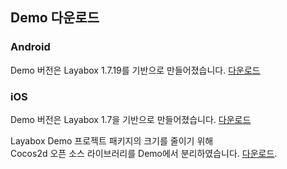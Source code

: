 ## Demo 다운로드

### Android
Demo 버전은 Layabox 1.7.19를 기반으로 만들어졌습니다. [다운로드](http://cnimg.dataverse.cn/upsdk/Layabox_Android_JS_demo.zip "Download")

### iOS
Demo 버전은 Layabox 1.7을 기반으로 만들어졌습니다. [다운로드](http://cnimg.dataverse.cn/upsdk/LayaboxDemo.zip "Download")


Layabox Demo 프로젝트 패키지의 크기를 줄이기 위해 <br />
Cocos2d 오픈 소스 라이브러리를 Demo에서 분리하였습니다. [다운로드](http://doc.upltv.com/en/master/chapters/chapter09.html "SDK第三方包下载").

